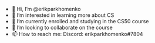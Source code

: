 - 👋 Hi, I’m @erikparkhomenko
- 👀 I’m interested in learning more about CS
- 🌱 I’m currently enrolled and studying in the CS50 course
- 💞️ I’m looking to collaborate on the course 
- 📫 How to reach me: Discord: erikparkhomenko#7804

<!---
erkki-moondodge/erkki-moondodge is a ✨ special ✨ repository because its `README.md` (this file) appears on your GitHub profile.
You can click the Preview link to take a look at your changes.
--->
